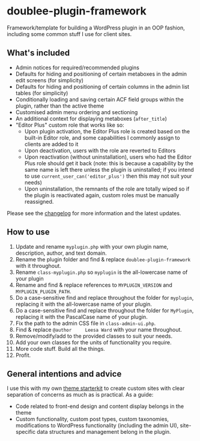 # doublee-plugin-framework

Framework/template for building a WordPress plugin in an OOP fashion, including some common stuff I use for client sites.

## What's included

 - Admin notices for required/recommended plugins
 - Defaults for hiding and positioning of certain metaboxes in the admin edit screens (for simplicity)
 - Defaults for hiding and positioning of certain columns in the admin list tables (for simplicity)
 - Conditionally loading and saving certain ACF field groups within the plugin, rather than the active theme
 - Customised admin menu ordering and sectioning
 - An additional context for displaying metaboxes (`after_title`)
 - "Editor Plus" custom role that works like so:
    - Upon plugin activation, the Editor Plus role is created based on the built-in Editor role, and some capabilities I commonly assign to clients are added to it
    - Upon deactivation, users with the role are reverted to Editors
    - Upon reactivation (without uninstallation), users who had the Editor Plus role should get it back (note: this is because a capability by the same name is left there unless the plugin is uninstalled; if you intend to use `current_user_can('editor_plus')` then this may not suit your needs)
    - Upon uninstallation, the remnants of the role are totally wiped so if the plugin is reactivated again, custom roles must be manually reassigned.

Please see the [changelog](CHANGELOG.md) for more information and the latest updates.

## How to use

1. Update and rename `myplugin.php` with your own plugin name, description, author, and text domain. 
2. Rename the plugin folder and find & replace `doublee-plugin-framework` with it throughout.
3. Rename `class-myplugin.php` so `myplugin` is the all-lowercase name of your plugin
4. Rename and find & replace references to `MYPLUGIN_VERSION` and `MYPLUGIN_PLUGIN_PATH`.
5. Do a case-sensitive find and replace throughout the folder for `myplugin`, replacing it with the all-lowercase name of your plugin.
6. Do a case-sensitive find and replace throughout the folder for `MyPlugin`, replacing it with the PascalCase name of your plugin.
7. Fix the path to the admin CSS file in `class-admin-ui.php`.
8. Find & replace `@author     Leesa Ward` with your name throughout.
9. Remove/modify/add to the provided classes to suit your needs.
10. Add your own classes for the units of functionality you require.
11. More code stuff. Build all the things.
12. Profit.

## General intentions and advice

I use this with my own [theme starterkit](https://github.com/doubleedesign/doublee-theme-starter-kit) to create custom sites with clear separation of concerns as much as is practical. As a  guide:
- Code related to front-end design and content display belongs in the theme
- Custom functionality, custom post types, custom taxonomies, modifications to WordPress functionality (including the admin UI), site-specific data structures and management belong in the plugin.
